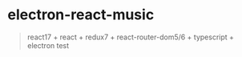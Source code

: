 # electron-react-music

> react17 + react + redux7 + react-router-dom5/6 + typescript + electron
> test
